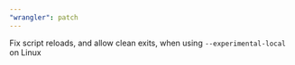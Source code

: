 ```yaml
---
"wrangler": patch
---
```


Fix script reloads, and allow clean exits, when using `--experimental-local` on Linux
